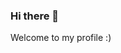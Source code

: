 ### Hi there 👋

Welcome to my profile :)


<!--
**OscarJohnsonn/OscarJohnsonn** is a ✨ _special_ ✨ repository because its `README.md` (this file) appears on your GitHub profile.
-->
